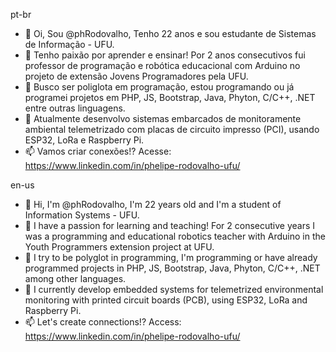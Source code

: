 pt-br
- 👋 Oi, Sou @phRodovalho, Tenho 22 anos e sou estudante de Sistemas de Informação - UFU.
- 👀 Tenho paixão por aprender e ensinar! Por 2 anos consecutivos fui professor de programação e robótica educacional com Arduino no projeto de extensão Jovens Programadores pela UFU.
- 🌱 Busco ser poliglota em programação, estou programando ou já programei projetos em PHP, JS, Bootstrap, Java, Phyton, C/C++, .NET entre outras linguagens.
- 💞️ Atualmente desenvolvo sistemas embarcados de monitoramente ambiental telemetrizado com placas de circuito impresso (PCI), usando ESP32, LoRa e Raspberry Pi.
- 📫 Vamos criar conexões!? Acesse: https://www.linkedin.com/in/phelipe-rodovalho-ufu/

en-us
- 👋 Hi, I'm @phRodovalho, I'm 22 years old and I'm a student of Information Systems - UFU.
- 👀 I have a passion for learning and teaching! For 2 consecutive years I was a programming and educational robotics teacher with Arduino in the Youth Programmers extension project at UFU.
- 🌱 I try to be polyglot in programming, I'm programming or have already programmed projects in PHP, JS, Bootstrap, Java, Phyton, C/C++, .NET among other languages.
- 💞️ I currently develop embedded systems for telemetrized environmental monitoring with printed circuit boards (PCB), using ESP32, LoRa and Raspberry Pi.
- 📫 Let's create connections!? Access: https://www.linkedin.com/in/phelipe-rodovalho-ufu/
<!---
phRodovalho/phRodovalho is a ✨ special ✨ repository because its `README.md` (this file) appears on your GitHub profile.
You can click the Preview link to take a look at your changes.
--->



